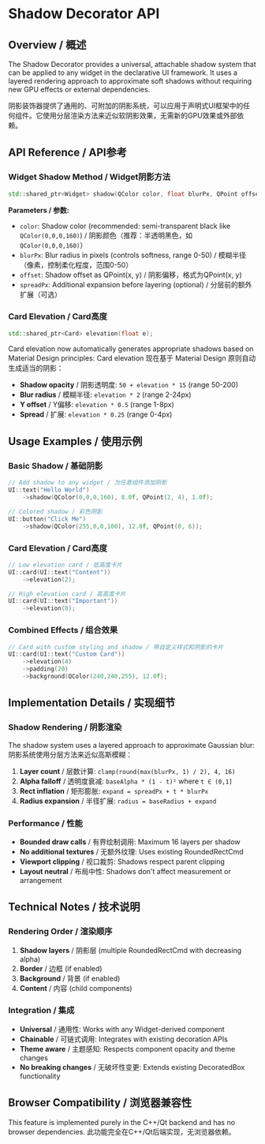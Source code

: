 # Shadow Decorator API

## Overview / 概述

The Shadow Decorator provides a universal, attachable shadow system that can be applied to any widget in the declarative UI framework. It uses a layered rendering approach to approximate soft shadows without requiring new GPU effects or external dependencies.

阴影装饰器提供了通用的、可附加的阴影系统，可以应用于声明式UI框架中的任何组件。它使用分层渲染方法来近似软阴影效果，无需新的GPU效果或外部依赖。

## API Reference / API参考

### Widget Shadow Method / Widget阴影方法

```cpp
std::shared_ptr<Widget> shadow(QColor color, float blurPx, QPoint offset, float spreadPx = 0.0f);
```

**Parameters / 参数:**
- `color`: Shadow color (recommended: semi-transparent black like `QColor(0,0,0,160)`) / 阴影颜色（推荐：半透明黑色，如 `QColor(0,0,0,160)`）
- `blurPx`: Blur radius in pixels (controls softness, range 0-50) / 模糊半径（像素，控制柔化程度，范围0-50）
- `offset`: Shadow offset as QPoint(x, y) / 阴影偏移，格式为QPoint(x, y)
- `spreadPx`: Additional expansion before layering (optional) / 分层前的额外扩展（可选）

### Card Elevation / Card高度

```cpp
std::shared_ptr<Card> elevation(float e);
```

Card elevation now automatically generates appropriate shadows based on Material Design principles:
Card elevation 现在基于 Material Design 原则自动生成适当的阴影：

- **Shadow opacity** / 阴影透明度: `50 + elevation * 15` (range 50-200)
- **Blur radius** / 模糊半径: `elevation * 2` (range 2-24px)  
- **Y offset** / Y偏移: `elevation * 0.5` (range 1-8px)
- **Spread** / 扩展: `elevation * 0.25` (range 0-4px)

## Usage Examples / 使用示例

### Basic Shadow / 基础阴影

```cpp
// Add shadow to any widget / 为任意组件添加阴影
UI::text("Hello World")
    ->shadow(QColor(0,0,0,160), 8.0f, QPoint(2, 4), 1.0f);

// Colored shadow / 彩色阴影
UI::button("Click Me")
    ->shadow(QColor(255,0,0,100), 12.0f, QPoint(0, 6));
```

### Card Elevation / Card高度

```cpp
// Low elevation card / 低高度卡片
UI::card(UI::text("Content"))
    ->elevation(2);

// High elevation card / 高高度卡片  
UI::card(UI::text("Important"))
    ->elevation(8);
```

### Combined Effects / 组合效果

```cpp
// Card with custom styling and shadow / 带自定义样式和阴影的卡片
UI::card(UI::text("Custom Card"))
    ->elevation(4)
    ->padding(20)
    ->background(QColor(240,240,255), 12.0f);
```

## Implementation Details / 实现细节

### Shadow Rendering / 阴影渲染

The shadow system uses a layered approach to approximate Gaussian blur:
阴影系统使用分层方法来近似高斯模糊：

1. **Layer count** / 层数计算: `clamp(round(max(blurPx, 1) / 2), 4, 16)`
2. **Alpha falloff** / 透明度衰减: `baseAlpha * (1 - t)²` where `t ∈ (0,1]`
3. **Rect inflation** / 矩形膨胀: `expand = spreadPx + t * blurPx`
4. **Radius expansion** / 半径扩展: `radius = baseRadius + expand`

### Performance / 性能

- **Bounded draw calls** / 有界绘制调用: Maximum 16 layers per shadow
- **No additional textures** / 无额外纹理: Uses existing RoundedRectCmd
- **Viewport clipping** / 视口裁剪: Shadows respect parent clipping
- **Layout neutral** / 布局中性: Shadows don't affect measurement or arrangement

## Technical Notes / 技术说明

### Rendering Order / 渲染顺序

1. **Shadow layers** / 阴影层 (multiple RoundedRectCmd with decreasing alpha)
2. **Border** / 边框 (if enabled)
3. **Background** / 背景 (if enabled)
4. **Content** / 内容 (child components)

### Integration / 集成

- **Universal** / 通用性: Works with any Widget-derived component
- **Chainable** / 可链式调用: Integrates with existing decoration APIs
- **Theme aware** / 主题感知: Respects component opacity and theme changes
- **No breaking changes** / 无破坏性变更: Extends existing DecoratedBox functionality

## Browser Compatibility / 浏览器兼容性

This feature is implemented purely in the C++/Qt backend and has no browser dependencies.
此功能完全在C++/Qt后端实现，无浏览器依赖。